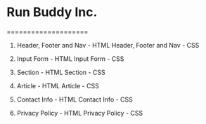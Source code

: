 # Run Buddy Inc.
====================

1.  Header, Footer and Nav - HTML
    Header, Footer and Nav - CSS

2.  Input Form - HTML
    Input Form - CSS

3.  Section - HTML
    Section - CSS

4.  Article - HTML
    Article - CSS

5.  Contact Info - HTML
    Contact Info - CSS

6.  Privacy Policy - HTML
    Privacy Policy - CSS
